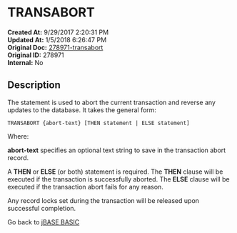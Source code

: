 # TRANSABORT

**Created At:** 9/29/2017 2:20:31 PM  
**Updated At:** 1/5/2018 6:26:47 PM  
**Original Doc:** [278971-transabort](https://docs.jbase.com/36868-jbase-basic/278971-transabort)  
**Original ID:** 278971  
**Internal:** No  

## Description

The statement is used to abort the current transaction and reverse any updates to the database. It takes the general form:

```
TRANSABORT {abort-text} [THEN statement | ELSE statement]
```

Where:

**abort-text** specifies an optional text string to save in the transaction abort record.

A **THEN** or **ELSE** (or both) statement is required. The **THEN** clause will be executed if the transaction is successfully aborted. The **ELSE** clause will be executed if the transaction abort fails for any reason.

Any record locks set during the transaction will be released upon successful completion.

Go back to [jBASE BASIC](./../README.md)
